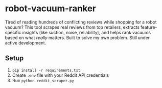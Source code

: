 # robot-vacuum-ranker
Tired of reading hundreds of conflicting reviews while shopping for a robot vacuum?   This tool scrapes real reviews from top retailers, extracts feature-specific insights (like suction, noise, reliability), and helps rank vacuums based on what *really* matters.  Built to solve my own problem. Still under active development.

## Setup
1. `pip install -r requirements.txt`
2. Create `.env` file with your Reddit API credentials
3. Run `python reddit_scraper.py`